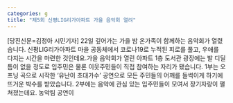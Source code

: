 ```yaml
---
categories: g
title: "제5회 신평LIG리가아파트 가을 음악회 열려"
---
```

[당진신문=김정아 시민기자] 22일 깊어가는 가을 밤 온가족이 함께하는 음악회가 열렸습니다. 신평LIG리가아파트 마을 공동체에서 코로나19로 누적된 피로를 풀고, 우애를 다지는 시간을 마련한 것인데요.가을 음악회가 열린 아파트 1층 도서관 광장에는 발 디딜틈이 없을 정도로 입주민은 물론 이웃주민들이 직접 참여하는 자리가 됐습니다. 1부는 오프닝 곡으로 시작한 ‘유난이 초대가수’ 공연으로 모든 주민들의 어깨를 들썩이게 하기에 뜨거운 박수를 받았습니다. 2부에는 음악에 관심 있는 입주민들이 모여서 장기자랑이 펼쳐졌는데요. 농악팀 공연이
